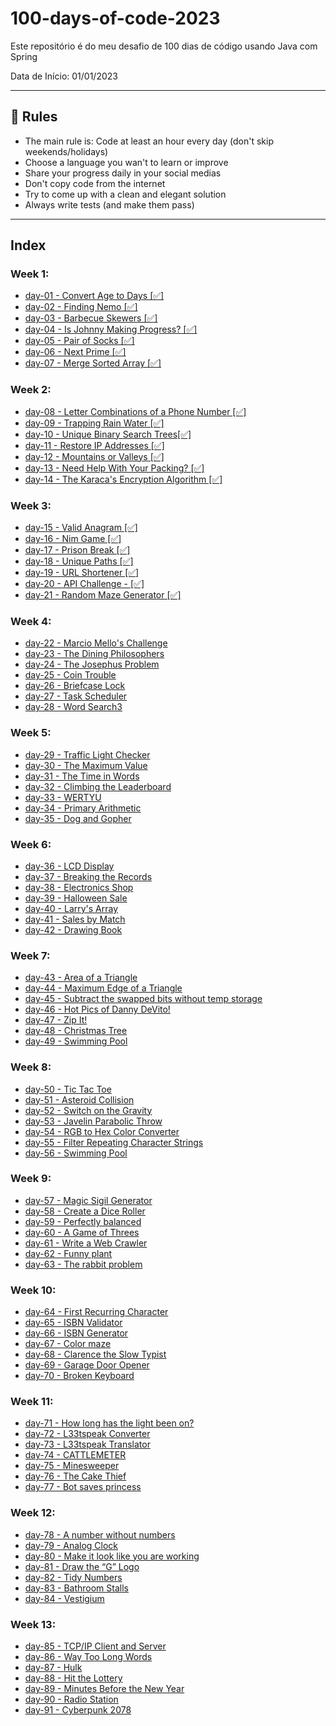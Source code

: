 # 100-days-of-code-2023
Este repositório é do meu desafio de 100 dias de código usando Java com Spring

Data de Início: 01/01/2023

---

## 🚩 Rules

- The main rule is: Code at least an hour every day (don't skip weekends/holidays)
- Choose a language you wan't to learn or improve
- Share your progress daily in your social medias
- Don't copy code from the internet
- Try to come up with a clean and elegant solution
- Always write tests (and make them pass)

---

## Index

### Week 1:
- [day-01 - Convert Age to Days [✅]](https://github.com/IAPOLINARIO/100-days-of-code/tree/main/Month-1/Week-01/day-01)
- [day-02 - Finding Nemo [✅]](https://github.com/IAPOLINARIO/100-days-of-code/tree/main/Month-1/Week-01/day-02)
- [day-03 - Barbecue Skewers [✅]](https://github.com/IAPOLINARIO/100-days-of-code/tree/main/Month-1/Week-01/day-03)
- [day-04 - Is Johnny Making Progress?  [✅]](https://github.com/IAPOLINARIO/100-days-of-code/tree/main/Month-1/Week-01/day-04)
- [day-05 - Pair of Socks [✅]](https://github.com/IAPOLINARIO/100-days-of-code/tree/main/Month-1/Week-01/day-05)
- [day-06 - Next Prime [✅]](https://github.com/IAPOLINARIO/100-days-of-code/tree/main/Month-1/Week-01/day-06)
- [day-07 - Merge Sorted Array [✅]](https://github.com/IAPOLINARIO/100-days-of-code/tree/main/Month-1/Week-01/day-07)

### Week 2:
- [day-08 - Letter Combinations of a Phone Number [✅]](https://github.com/IAPOLINARIO/100-days-of-code/tree/main/Month-1/Week-02/day-08)
- [day-09 - Trapping Rain Water [✅]](https://github.com/IAPOLINARIO/100-days-of-code/tree/main/Month-1/Week-02/day-09)
- [day-10 - Unique Binary Search Trees[✅]](https://github.com/IAPOLINARIO/100-days-of-code/tree/main/Month-1/Week-02/day-10)
- [day-11 - Restore IP Addresses [✅]](https://github.com/IAPOLINARIO/100-days-of-code/tree/main/Month-1/Week-02/day-11)
- [day-12 - Mountains or Valleys [✅]](https://github.com/IAPOLINARIO/100-days-of-code/tree/main/Month-1/Week-02/day-12)
- [day-13 - Need Help With Your Packing? [✅]](https://github.com/IAPOLINARIO/100-days-of-code/tree/main/Month-1/Week-02/day-13)
- [day-14 - The Karaca's Encryption Algorithm [✅]](https://github.com/IAPOLINARIO/100-days-of-code/tree/main/Month-1/Week-02/day-14)

### Week 3:
- [day-15 - Valid Anagram [✅]](https://github.com/IAPOLINARIO/100-days-of-code/tree/main/Month-1/Week-03/day-15)
- [day-16 - Nim Game [✅]](https://github.com/IAPOLINARIO/100-days-of-code/tree/main/Month-1/Week-03/day-16)
- [day-17 - Prison Break [✅]](https://github.com/IAPOLINARIO/100-days-of-code/tree/main/Month-1/Week-03/day-17)
- [day-18 - Unique Paths [✅]](https://github.com/IAPOLINARIO/100-days-of-code/tree/main/Month-1/Week-03/day-18)
- [day-19 - URL Shortener [✅]](https://github.com/IAPOLINARIO/100-days-of-code/tree/main/Month-1/Week-03/day-19)
- [day-20 - API Challenge - [✅]](https://github.com/IAPOLINARIO/100-days-of-code/tree/main/Month-1/Week-03/day-20)
- [day-21 - Random Maze Generator [✅]](https://github.com/IAPOLINARIO/100-days-of-code/tree/main/Month-1/Week-03/day-21)

### Week 4:
- [day-22 - Marcio Mello's Challenge](https://github.com/IAPOLINARIO/100-days-of-code/tree/main/Month-1/Week-04/day-22)
- [day-23 - The Dining Philosophers](https://github.com/IAPOLINARIO/100-days-of-code/tree/main/Month-1/Week-04/day-23)
- [day-24 - The Josephus Problem](https://github.com/IAPOLINARIO/100-days-of-code/tree/main/Month-1/Week-04/day-24)
- [day-25 - Coin Trouble](https://github.com/IAPOLINARIO/100-days-of-code/tree/main/Month-1/Week-04/day-25)
- [day-26 - Briefcase Lock](https://github.com/IAPOLINARIO/100-days-of-code/tree/main/Month-1/Week-04/day-26)
- [day-27 - Task Scheduler](https://github.com/IAPOLINARIO/100-days-of-code/tree/main/Month-1/Week-04/day-27)
- [day-28 - Word Search3](https://github.com/IAPOLINARIO/100-days-of-code/tree/main/Month-1/Week-04/day-28)

### Week 5:
- [day-29 - Traffic Light Checker](https://github.com/IAPOLINARIO/100-days-of-code/tree/main/Month-2/Week-05/day-29)
- [ day-30 - The Maximum Value](https://github.com/IAPOLINARIO/100-days-of-code/tree/main/Month-2/Week-05/day-30)
- [day-31 - The Time in Words](https://github.com/IAPOLINARIO/100-days-of-code/tree/main/Month-2/Week-05/day-31)
- [day-32 - Climbing the Leaderboard](https://github.com/IAPOLINARIO/100-days-of-code/tree/main/Month-2/Week-05/day-32)
- [day-33 - WERTYU](https://github.com/IAPOLINARIO/100-days-of-code/tree/main/Month-2/Week-05/day-33)
- [day-34 - Primary Arithmetic](https://github.com/IAPOLINARIO/100-days-of-code/tree/main/Month-2/Week-05/day-34)
- [day-35 - Dog and Gopher](https://github.com/IAPOLINARIO/100-days-of-code/tree/main/Month-2/Week-05/day-35)

### Week 6:
- [day-36 - LCD Display](https://github.com/IAPOLINARIO/100-days-of-code/tree/main/Month-2/Week-06/day-36)
- [day-37 - Breaking the Records](https://github.com/IAPOLINARIO/100-days-of-code/tree/main/Month-2/Week-06/day-37)
- [day-38 - Electronics Shop](https://github.com/IAPOLINARIO/100-days-of-code/tree/main/Month-2/Week-06/day-38)
- [day-39 - Halloween Sale](https://github.com/IAPOLINARIO/100-days-of-code/tree/main/Month-2/Week-06/day-39)
- [day-40 - Larry's Array](https://github.com/IAPOLINARIO/100-days-of-code/tree/main/Month-2/Week-06/day-40)
- [day-41 - Sales by Match](https://github.com/IAPOLINARIO/100-days-of-code/tree/main/Month-2/Week-06/day-41)
- [day-42 - Drawing Book](https://github.com/IAPOLINARIO/100-days-of-code/tree/main/Month-2/Week-06/day-42)

### Week 7:
- [day-43 - Area of a Triangle](https://github.com/IAPOLINARIO/100-days-of-code/tree/main/Month-2/Week-07/day-43)
- [day-44 - Maximum Edge of a Triangle](https://github.com/IAPOLINARIO/100-days-of-code/tree/main/Month-2/Week-07/day-44)
- [day-45 - Subtract the swapped bits without temp storage](https://github.com/IAPOLINARIO/100-days-of-code/tree/main/Month-2/Week-07/day-45)
- [day-46 - Hot Pics of Danny DeVito!](https://github.com/IAPOLINARIO/100-days-of-code/tree/main/Month-2/Week-07/day-46)
- [day-47 - Zip It!](https://github.com/IAPOLINARIO/100-days-of-code/tree/main/Month-2/Week-07/day-47)
- [day-48 - Christmas Tree](https://github.com/IAPOLINARIO/100-days-of-code/tree/main/Month-2/Week-07/day-48)
- [day-49 - Swimming Pool](https://github.com/IAPOLINARIO/100-days-of-code/tree/main/Month-2/Week-07/day-49)

### Week 8:
- [day-50 - Tic Tac Toe](https://github.com/IAPOLINARIO/100-days-of-code/tree/main/Month-2/Week-08/day-50)
- [day-51 - Asteroid Collision](https://github.com/IAPOLINARIO/100-days-of-code/tree/main/Month-2/Week-08/day-51)
- [day-52 - Switch on the Gravity](https://github.com/IAPOLINARIO/100-days-of-code/tree/main/Month-2/Week-08/day-52)
- [day-53 - Javelin Parabolic Throw](https://github.com/IAPOLINARIO/100-days-of-code/tree/main/Month-2/Week-08/day-53)
- [day-54 - RGB to Hex Color Converter](https://github.com/IAPOLINARIO/100-days-of-code/tree/main/Month-2/Week-08/day-54)
- [day-55 - Filter Repeating Character Strings](https://github.com/IAPOLINARIO/100-days-of-code/tree/main/Month-2/Week-08/day-55)
- [day-56 - Swimming Pool](https://github.com/IAPOLINARIO/100-days-of-code/tree/main/Month-2/Week-08/day-56)

### Week 9:
- [day-57 - Magic Sigil Generator](https://github.com/IAPOLINARIO/100-days-of-code/tree/main/Month-3/Week-09/day-57)
- [day-58 - Create a Dice Roller](https://github.com/IAPOLINARIO/100-days-of-code/tree/main/Month-3/Week-09/day-58)
- [day-59 - Perfectly balanced](https://github.com/IAPOLINARIO/100-days-of-code/tree/main/Month-3/Week-09/day-59)
- [day-60 - A Game of Threes](https://github.com/IAPOLINARIO/100-days-of-code/tree/main/Month-3/Week-09/day-60)
- [day-61 - Write a Web Crawler](https://github.com/IAPOLINARIO/100-days-of-code/tree/main/Month-3/Week-09/day-61)
- [day-62 - Funny plant](https://github.com/IAPOLINARIO/100-days-of-code/tree/main/Month-3/Week-09/day-62)
- [day-63 - The rabbit problem](https://github.com/IAPOLINARIO/100-days-of-code/tree/main/Month-3/Week-09/day-63)

### Week 10:
- [day-64 - First Recurring Character](https://github.com/IAPOLINARIO/100-days-of-code/tree/main/Month-3/Week-10/day-64)
- [day-65 - ISBN Validator](https://github.com/IAPOLINARIO/100-days-of-code/tree/main/Month-3/Week-10/day-65)
- [day-66 - ISBN Generator](https://github.com/IAPOLINARIO/100-days-of-code/tree/main/Month-3/Week-10/day-66)
- [day-67 - Color maze](https://github.com/IAPOLINARIO/100-days-of-code/tree/main/Month-3/Week-10/day-67)
- [day-68 - Clarence the Slow Typist](https://github.com/IAPOLINARIO/100-days-of-code/tree/main/Month-3/Week-10/day-68)
- [day-69 - Garage Door Opener](https://github.com/IAPOLINARIO/100-days-of-code/tree/main/Month-3/Week-10/day-69)
- [day-70 - Broken Keyboard](https://github.com/IAPOLINARIO/100-days-of-code/tree/main/Month-3/Week-10/day-70)

### Week 11:
- [day-71 - How long has the light been on?](https://github.com/IAPOLINARIO/100-days-of-code/tree/main/Month-3/Week-11/day-71)
- [day-72 - L33tspeak Converter](https://github.com/IAPOLINARIO/100-days-of-code/tree/main/Month-3/Week-11/day-72)
- [day-73 - L33tspeak Translator](https://github.com/IAPOLINARIO/100-days-of-code/tree/main/Month-3/Week-11/day-73)
- [day-74 - CATTLEMETER](https://github.com/IAPOLINARIO/100-days-of-code/tree/main/Month-3/Week-11/day-74)
- [day-75 - Minesweeper](https://github.com/IAPOLINARIO/100-days-of-code/tree/main/Month-3/Week-11/day-75)
- [day-76 - The Cake Thief](https://github.com/IAPOLINARIO/100-days-of-code/tree/main/Month-3/Week-11/day-76)
- [day-77 - Bot saves princess](https://github.com/IAPOLINARIO/100-days-of-code/tree/main/Month-3/Week-11/day-77)

### Week 12:
- [day-78 - A number without numbers](https://github.com/IAPOLINARIO/100-days-of-code/tree/main/Month-3/Week-12/day-78)
- [day-79 - Analog Clock](https://github.com/IAPOLINARIO/100-days-of-code/tree/main/Month-3/Week-12/day-79)
- [day-80 - Make it look like you are working](https://github.com/IAPOLINARIO/100-days-of-code/tree/main/Month-3/Week-12/day-80)
- [day-81 - Draw the “G” Logo](https://github.com/IAPOLINARIO/100-days-of-code/tree/main/Month-3/Week-12/day-81)
- [day-82 - Tidy Numbers](https://github.com/IAPOLINARIO/100-days-of-code/tree/main/Month-3/Week-12/day-82)
- [day-83 - Bathroom Stalls](https://github.com/IAPOLINARIO/100-days-of-code/tree/main/Month-3/Week-12/day-83)
- [day-84 - Vestigium](https://github.com/IAPOLINARIO/100-days-of-code/tree/main/Month-3/Week-12/day-84)

### Week 13:
- [day-85 - TCP/IP Client and Server](https://github.com/IAPOLINARIO/100-days-of-code/tree/main/Month-3/Week-13/day-85)
- [day-86 - Way Too Long Words](https://github.com/IAPOLINARIO/100-days-of-code/tree/main/Month-3/Week-13/day-86)
- [day-87 - Hulk](https://github.com/IAPOLINARIO/100-days-of-code/tree/main/Month-3/Week-13/day-87)
- [day-88 - Hit the Lottery](https://github.com/IAPOLINARIO/100-days-of-code/tree/main/Month-3/Week-13/day-88)
- [day-89 - Minutes Before the New Year](https://github.com/IAPOLINARIO/100-days-of-code/tree/main/Month-3/Week-13/day-89)
- [day-90 - Radio Station](https://github.com/IAPOLINARIO/100-days-of-code/tree/main/Month-3/Week-13/day-90)
- [day-91 - Cyberpunk 2078](https://github.com/IAPOLINARIO/100-days-of-code/tree/main/Month-3/Week-13/day-91)


